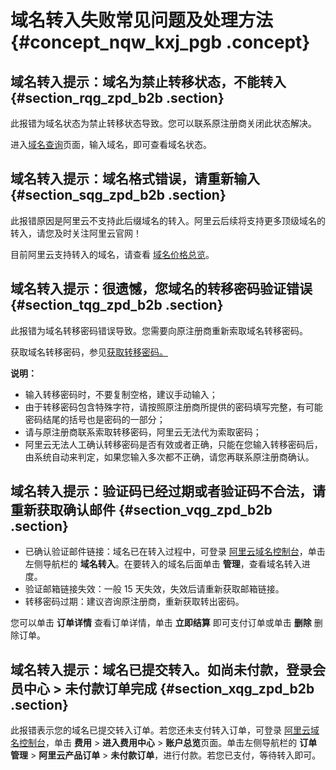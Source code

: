 # 域名转入失败常见问题及处理方法 {#concept_nqw_kxj_pgb .concept}

## 域名转入提示：域名为禁止转移状态，不能转入 {#section_rqg_zpd_b2b .section}

此报错为域名状态为禁止转移状态导致。您可以联系原注册商关闭此状态解决。

进入[域名查询](https://whois.aliyun.com/?spm=a2c4g.11186623.2.22.VgStC5)页面，输入域名，即可查看域名状态。

## 域名转入提示：域名格式错误，请重新输入 {#section_sqg_zpd_b2b .section}

此报错原因是阿里云不支持此后缀域名的转入。阿里云后续将支持更多顶级域名的转入，请您及时关注阿里云官网！

目前阿里云支持转入的域名，请查看 [域名价格总览](https://wanwang.aliyun.com/help/price.html?spm=a2c4g.11186623.2.23.VgStC5)。

## 域名转入提示：很遗憾，您域名的转移密码验证错误 {#section_tqg_zpd_b2b .section}

此报错为域名转移密码错误导致。您需要向原注册商重新索取域名转移密码。

获取域名转移密码，参见[获取转移密码。](../../../../../cn.zh-CN/域名转移/获取域名转移密码.md#)

**说明：** 

-   输入转移密码时，不要复制空格，建议手动输入；
-   由于转移密码包含特殊字符，请按照原注册商所提供的密码填写完整，有可能密码结尾的括号也是密码的一部分；
-   请与原注册商联系索取转移密码，阿里云无法代为索取密码；
-   阿里云无法人工确认转移密码是否有效或者正确，只能在您输入转移密码后，由系统自动来判定，如果您输入多次都不正确，请您再联系原注册商确认。

## 域名转入提示：验证码已经过期或者验证码不合法，请重新获取确认邮件 {#section_vqg_zpd_b2b .section}

-   已确认验证邮件链接：域名已在转入过程中，可登录 [阿里云域名控制台](https://netcn.console.aliyun.com/core/domain/list?spm=a2c4g.11186623.2.26.VgStC5)，单击左侧导航栏的 **域名转入**。在要转入的域名后面单击 **管理**，查看域名转入进度。
-   验证邮箱链接失效：一般 15 天失效，失效后请重新获取邮箱链接。
-   转移密码过期：建议咨询原注册商，重新获取转出密码。

您可以单击 **订单详情** 查看订单详情，单击 **立即结算** 即可支付订单或单击 **删除** 删除订单。

## 域名转入提示：域名已提交转入。如尚未付款，登录会员中心 \> 未付款订单完成 {#section_xqg_zpd_b2b .section}

此报错表示您的域名已提交转入订单。若您还未支付转入订单，可登录 [阿里云域名控制台](https://netcn.console.aliyun.com/core/domain/list?spm=a2c4g.11186623.2.27.VgStC5)，单击 **费用** \> **进入费用中心** \> **账户总览**页面。单击左侧导航栏的 **订单管理** \> **阿里云产品订单** \> **未付款订单**，进行付款。若您已支付，等待转入即可。

